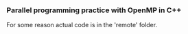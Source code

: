 ### Parallel programming practice with OpenMP in C++ 

For some reason actual code is in the 'remote' folder.
